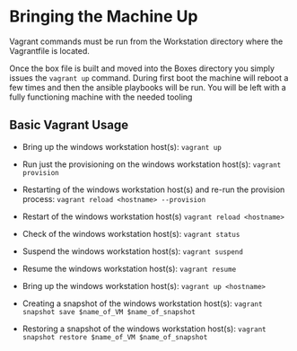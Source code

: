 # Bringing the Machine Up

Vagrant commands must be run from the Workstation directory where the Vagrantfile is located.

Once the box file is built and moved into the Boxes directory you simply issues the `vagrant up` command. During first boot the machine will reboot a few times and then the ansible playbooks will be run. You will be left with a fully functioning machine with the needed tooling 

## Basic Vagrant Usage 

* Bring up the windows workstation host(s): `vagrant up` 
 
* Run just the provisioning on the windows workstation host(s): `vagrant provision`
* Restarting of the windows workstation host(s) and re-run the provision process: `vagrant reload <hostname> --provision`
* Restart of the windows workstation host(s) `vagrant reload <hostname>`
* Check of the windows workstation host(s): `vagrant status`
* Suspend the windows workstation host(s): `vagrant suspend`
* Resume the windows workstation host(s): `vagrant resume`
* Bring up the windows workstation host(s): `vagrant up <hostname>`
* Creating a snapshot of the windows workstation host(s): `vagrant snapshot save $name_of_VM $name_of_snapshot`
* Restoring a snapshot of the windows workstation host(s): `vagrant snapshot restore $name_of_VM $name_of_snapshot`
